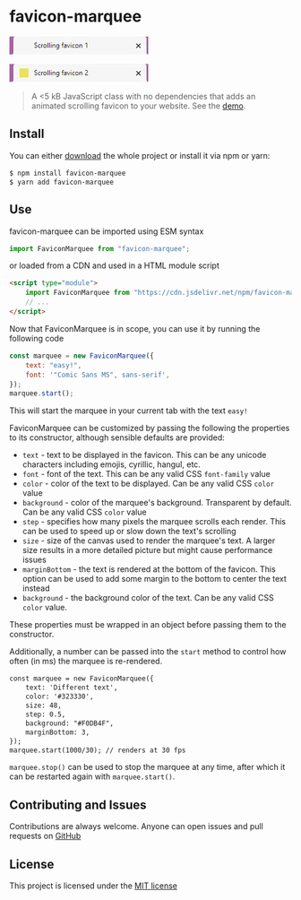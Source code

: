 # favicon-marquee

![Scrolling text example 1](./examples/scrolling-example-1.gif)

![Scrolling text example 2](./examples/scrolling-example-2.gif)

> A <5 kB JavaScript class with no dependencies that adds an animated scrolling
> favicon to your website.
> See the [demo](https://laane.xyz/favicon/example1.html).

## Install

You can either [download](https://github.com/StenAL/favicon-marquee/archive/master.zip)
the whole project or install it via npm or yarn:

```
$ npm install favicon-marquee
$ yarn add favicon-marquee
```

## Use

favicon-marquee can be imported using ESM syntax

```js
import FaviconMarquee from "favicon-marquee";
```

or loaded from a CDN and used in a HTML module script

```html
<script type="module">
    import FaviconMarquee from "https://cdn.jsdelivr.net/npm/favicon-marquee@1.2.1/lib/main.js";
    // ...
</script>
```

Now that FaviconMarquee is in scope, you can use it by running the following code

```js
const marquee = new FaviconMarquee({
    text: "easy!",
    font: '"Comic Sans MS", sans-serif',
});
marquee.start();
```

This will start the marquee in your current tab with the text `easy!`

FaviconMarquee can be customized by passing the following the properties
to its constructor, although sensible defaults are provided:

-   `text` - text to be displayed in the favicon. This can be any unicode characters
    including emojis, cyrillic, hangul, etc.
-   `font` - font of the text. This can be any valid CSS `font-family` value
-   `color` - color of the text to be displayed. Can be any valid CSS `color` value
-   `background` - color of the marquee's background. Transparent by default. Can be
    any valid CSS `color` value
-   `step` - specifies how many pixels the marquee scrolls each render. This can be used
    to speed up or slow down the text's scrolling
-   `size` - size of the canvas used to render the marquee's text. A larger size results in
    a more detailed picture but might cause performance issues
-   `marginBottom` - the text is rendered at the bottom of the favicon. This option
    can be used to add some margin to the bottom to center the text instead
-   `background` - the background color of the text. Can be any valid CSS `color` value.

These properties must be wrapped in an object before passing them to the constructor.

Additionally, a number can be passed into the `start` method to control how often (in ms) the
marquee is re-rendered.

```
const marquee = new FaviconMarquee({
    text: 'Different text',
    color: '#323330',
    size: 48,
    step: 0.5,
    background: "#F0DB4F",
    marginBottom: 3,
});
marquee.start(1000/30); // renders at 30 fps
```

`marquee.stop()` can be used to stop the marquee at any time, after which it can be restarted again with `marquee.start()`.

## Contributing and Issues

Contributions are always welcome. Anyone can open issues and
pull requests on [GitHub](https://github.com/StenAL/favicon-marquee)

## License

This project is licensed under the [MIT license](https://github.com/StenAL/favicon-marquee/blob/master/LICENSE)
